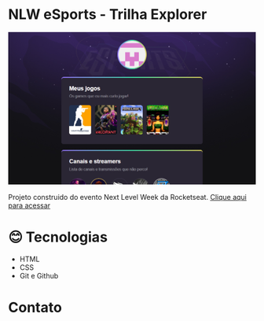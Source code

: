 # NLW eSports - Trilha Explorer
![preview](./.github/preview.png)

Projeto construido do evento 
Next Level Week da Rocketseat.
[Clique aqui para acessar](https://LeonardoJustino.github.io/nlw-esports-explorer)
# 😊 Tecnologias
- HTML
- CSS
- Git e Github

# Contato